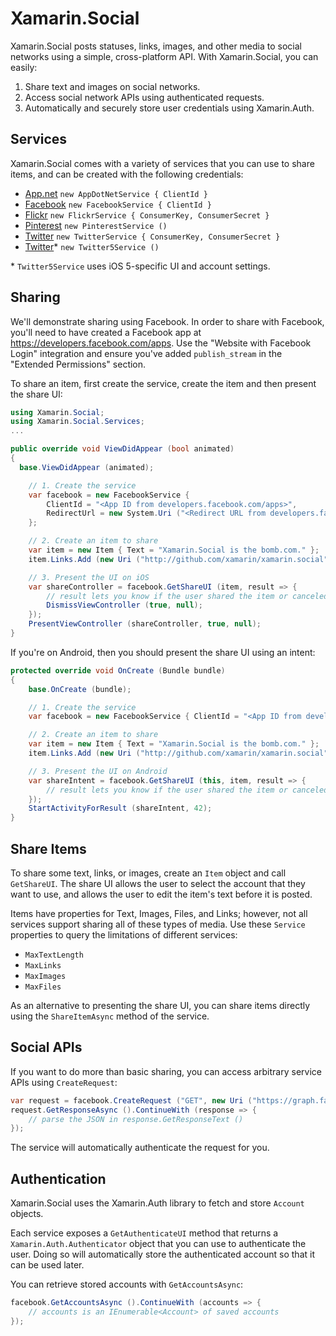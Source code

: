 Xamarin.Social
==============

Xamarin.Social posts statuses, links, images, and other media to social networks using
a simple, cross-platform API. With Xamarin.Social, you can easily:

 1. Share text and images on social networks.
 2. Access social network APIs using authenticated requests.
 3. Automatically and securely store user credentials using Xamarin.Auth.

## Services

Xamarin.Social comes with a variety of services that you can use to
share items, and can be created with the following credentials:

* [App.net](https://alpha.app.net/developer/apps/) `new AppDotNetService { ClientId }`
* [Facebook](http://developers.facebook.com) `new FacebookService { ClientId }`
* [Flickr](http://www.flickr.com/services/api/) `new FlickrService { ConsumerKey, ConsumerSecret }`
* [Pinterest](http://pinterest.com) `new PinterestService ()`
* [Twitter](http://dev.twitter.com) `new TwitterService { ConsumerKey, ConsumerSecret }`
* [Twitter](http://dev.twitter.com)* `new Twitter5Service ()`

\* `Twitter5Service` uses iOS 5-specific UI and account settings.

## Sharing

We'll demonstrate sharing using Facebook. In order to share with Facebook, you'll need to have created
a Facebook app at https://developers.facebook.com/apps. Use the "Website with Facebook Login" integration
and ensure you've added `publish_stream` in the "Extended Permissions" section.

To share an item, first create the service, create the item and then present the share UI:

```csharp
using Xamarin.Social;
using Xamarin.Social.Services;
...

public override void ViewDidAppear (bool animated)
{
  base.ViewDidAppear (animated);

	// 1. Create the service
	var facebook = new FacebookService {
		ClientId = "<App ID from developers.facebook.com/apps>",
		RedirectUrl = new System.Uri ("<Redirect URL from developers.facebook.com/apps>")
	};

	// 2. Create an item to share
	var item = new Item { Text = "Xamarin.Social is the bomb.com." };
	item.Links.Add (new Uri ("http://github.com/xamarin/xamarin.social"));

	// 3. Present the UI on iOS
	var shareController = facebook.GetShareUI (item, result => {
		// result lets you know if the user shared the item or canceled
		DismissViewController (true, null);
	});
	PresentViewController (shareController, true, null);
}
```

If you're on Android, then you should present the share UI using an intent:

```csharp
protected override void OnCreate (Bundle bundle)
{
	base.OnCreate (bundle);

	// 1. Create the service
	var facebook = new FacebookService { ClientId = "<App ID from developers.facebook.com/apps>" };

	// 2. Create an item to share
	var item = new Item { Text = "Xamarin.Social is the bomb.com." };
	item.Links.Add (new Uri ("http://github.com/xamarin/xamarin.social"));

	// 3. Present the UI on Android
	var shareIntent = facebook.GetShareUI (this, item, result => {
		// result lets you know if the user shared the item or canceled
	});
	StartActivityForResult (shareIntent, 42);
}
```

## Share Items

To share some text, links, or images, create an `Item` object and call
`GetShareUI`. The share UI allows the user to select the account that
they want to use, and allows the user to edit the item's text before it
is posted.

Items have properties for Text, Images, Files, and Links; however, not
all services support sharing all of these types of media. Use these
`Service` properties to query the limitations of different services:

* `MaxTextLength`
* `MaxLinks`
* `MaxImages`
* `MaxFiles`

As an alternative to presenting the share UI, you can share items
directly using the `ShareItemAsync` method of the service.

## Social APIs

If you want to do more than basic sharing, you can access arbitrary
service APIs using `CreateRequest`:

```csharp
var request = facebook.CreateRequest ("GET", new Uri ("https://graph.facebook.com/me/feed"), account);
request.GetResponseAsync ().ContinueWith (response => {
	// parse the JSON in response.GetResponseText ()
});
```

The service will automatically authenticate the request for you.

## Authentication

Xamarin.Social uses the Xamarin.Auth library to fetch and store `Account` objects. 

Each service exposes a `GetAuthenticateUI` method that returns a
`Xamarin.Auth.Authenticator` object that you can use to authenticate the
user. Doing so will automatically store the authenticated account so
that it can be used later.

You can retrieve stored accounts with `GetAccountsAsync`:

```csharp
facebook.GetAccountsAsync ().ContinueWith (accounts => {
	// accounts is an IEnumerable<Account> of saved accounts
});
```
